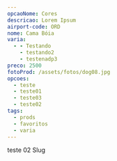 ```yaml
---
opcaoNome: Cores
descricao: Lorem Ipsum
airport-code: ORD
nome: Cama Bóia
varia:
  - - Testando
    - testando2
    - testenadp3
preco: 2500
fotoProd: /assets/fotos/dog08.jpg
opcoes:
  - teste
  - teste01
  - teste03
  - teste02
tags:
  - prods
  - favoritos
  - varia
---
```


teste 02 Slug
